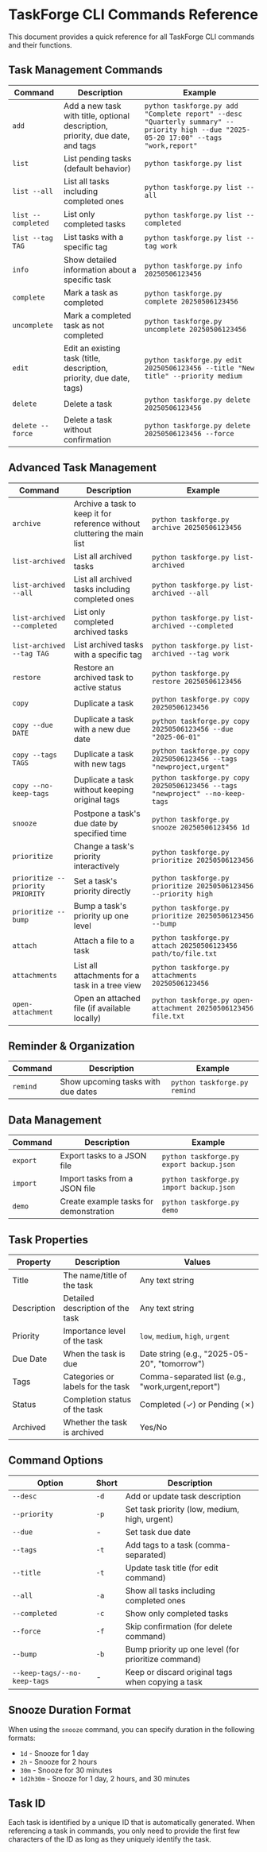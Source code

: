 # TaskForge CLI Commands Reference

This document provides a quick reference for all TaskForge CLI commands and their functions.

## Task Management Commands

| Command | Description | Example |
|---------|-------------|---------|
| `add` | Add a new task with title, optional description, priority, due date, and tags | `python taskforge.py add "Complete report" --desc "Quarterly summary" --priority high --due "2025-05-20 17:00" --tags "work,report"` |
| `list` | List pending tasks (default behavior) | `python taskforge.py list` |
| `list --all` | List all tasks including completed ones | `python taskforge.py list --all` |
| `list --completed` | List only completed tasks | `python taskforge.py list --completed` |
| `list --tag TAG` | List tasks with a specific tag | `python taskforge.py list --tag work` |
| `info` | Show detailed information about a specific task | `python taskforge.py info 20250506123456` |
| `complete` | Mark a task as completed | `python taskforge.py complete 20250506123456` |
| `uncomplete` | Mark a completed task as not completed | `python taskforge.py uncomplete 20250506123456` |
| `edit` | Edit an existing task (title, description, priority, due date, tags) | `python taskforge.py edit 20250506123456 --title "New title" --priority medium` |
| `delete` | Delete a task | `python taskforge.py delete 20250506123456` |
| `delete --force` | Delete a task without confirmation | `python taskforge.py delete 20250506123456 --force` |

## Advanced Task Management

| Command | Description | Example |
|---------|-------------|---------|
| `archive` | Archive a task to keep it for reference without cluttering the main list | `python taskforge.py archive 20250506123456` |
| `list-archived` | List all archived tasks | `python taskforge.py list-archived` |
| `list-archived --all` | List all archived tasks including completed ones | `python taskforge.py list-archived --all` |
| `list-archived --completed` | List only completed archived tasks | `python taskforge.py list-archived --completed` |
| `list-archived --tag TAG` | List archived tasks with a specific tag | `python taskforge.py list-archived --tag work` |
| `restore` | Restore an archived task to active status | `python taskforge.py restore 20250506123456` |
| `copy` | Duplicate a task | `python taskforge.py copy 20250506123456` |
| `copy --due DATE` | Duplicate a task with a new due date | `python taskforge.py copy 20250506123456 --due "2025-06-01"` |
| `copy --tags TAGS` | Duplicate a task with new tags | `python taskforge.py copy 20250506123456 --tags "newproject,urgent"` |
| `copy --no-keep-tags` | Duplicate a task without keeping original tags | `python taskforge.py copy 20250506123456 --tags "newproject" --no-keep-tags` |
| `snooze` | Postpone a task's due date by specified time | `python taskforge.py snooze 20250506123456 1d` |
| `prioritize` | Change a task's priority interactively | `python taskforge.py prioritize 20250506123456` |
| `prioritize --priority PRIORITY` | Set a task's priority directly | `python taskforge.py prioritize 20250506123456 --priority high` |
| `prioritize --bump` | Bump a task's priority up one level | `python taskforge.py prioritize 20250506123456 --bump` |
| `attach` | Attach a file to a task | `python taskforge.py attach 20250506123456 path/to/file.txt` |
| `attachments` | List all attachments for a task in a tree view | `python taskforge.py attachments 20250506123456` |
| `open-attachment` | Open an attached file (if available locally) | `python taskforge.py open-attachment 20250506123456 file.txt` |

## Reminder & Organization

| Command | Description | Example |
|---------|-------------|---------|
| `remind` | Show upcoming tasks with due dates | `python taskforge.py remind` |

## Data Management

| Command | Description | Example |
|---------|-------------|---------|
| `export` | Export tasks to a JSON file | `python taskforge.py export backup.json` |
| `import` | Import tasks from a JSON file | `python taskforge.py import backup.json` |
| `demo` | Create example tasks for demonstration | `python taskforge.py demo` |

## Task Properties

| Property | Description | Values |
|----------|-------------|--------|
| Title | The name/title of the task | Any text string |
| Description | Detailed description of the task | Any text string |
| Priority | Importance level of the task | `low`, `medium`, `high`, `urgent` |
| Due Date | When the task is due | Date string (e.g., "2025-05-20", "tomorrow") |
| Tags | Categories or labels for the task | Comma-separated list (e.g., "work,urgent,report") |
| Status | Completion status of the task | Completed (✓) or Pending (✗) |
| Archived | Whether the task is archived | Yes/No |

## Command Options

| Option | Short | Description |
|--------|-------|-------------|
| `--desc` | `-d` | Add or update task description |
| `--priority` | `-p` | Set task priority (low, medium, high, urgent) |
| `--due` | - | Set task due date |
| `--tags` | `-t` | Add tags to a task (comma-separated) |
| `--title` | `-t` | Update task title (for edit command) |
| `--all` | `-a` | Show all tasks including completed ones |
| `--completed` | `-c` | Show only completed tasks |
| `--force` | `-f` | Skip confirmation (for delete command) |
| `--bump` | `-b` | Bump priority up one level (for prioritize command) |
| `--keep-tags/--no-keep-tags` | - | Keep or discard original tags when copying a task |

## Snooze Duration Format

When using the `snooze` command, you can specify duration in the following formats:

- `1d` - Snooze for 1 day
- `2h` - Snooze for 2 hours
- `30m` - Snooze for 30 minutes
- `1d2h30m` - Snooze for 1 day, 2 hours, and 30 minutes

## Task ID
Each task is identified by a unique ID that is automatically generated. When referencing a task in commands, you only need to provide the first few characters of the ID as long as they uniquely identify the task.
